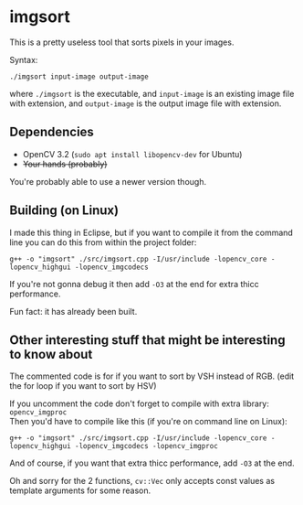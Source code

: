 # imgsort
This is a pretty useless tool that sorts pixels in your images.

Syntax:
```
./imgsort input-image output-image
```
where `./imgsort` is the executable, and `input-image` is an existing image file with extension, and `output-image` is the output image file with extension.

## Dependencies
* OpenCV 3.2 (`sudo apt install libopencv-dev` for Ubuntu)
* ~~Your hands (probably)~~

You're probably able to use a newer version though.

## Building (on Linux)
I made this thing in Eclipse, but if you want to compile it from the command line you can do this from within the project folder:
```
g++ -o "imgsort" ./src/imgsort.cpp -I/usr/include -lopencv_core -lopencv_highgui -lopencv_imgcodecs
```
If you're not gonna debug it then add `-O3` at the end for extra thicc performance.

Fun fact: it has already been built.
## Other interesting stuff that might be interesting to know about
The commented code is for if you want to sort by VSH instead of RGB. (edit the for loop if you want to sort by HSV)

If you uncomment the code don't forget to compile with extra library: `opencv_imgproc`  
Then you'd have to compile like this (if you're on command line on Linux):
```
g++ -o "imgsort" ./src/imgsort.cpp -I/usr/include -lopencv_core -lopencv_highgui -lopencv_imgcodecs -lopencv_imgproc
```
And of course, if you want that extra thicc performance, add `-O3` at the end.

Oh and sorry for the 2 functions, `cv::Vec` only accepts const values as template arguments for some reason.
